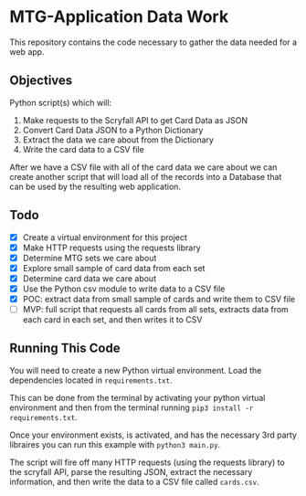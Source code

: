 # MTG-Application Data Work

This repository contains the code necessary to gather the data needed for a web app.

## Objectives

Python script(s) which will:
  1. Make requests to the Scryfall API to get Card Data as JSON
  2. Convert Card Data JSON to a Python Dictionary
  3. Extract the data we care about from the Dictionary
  4. Write the card data to a CSV file

After we have a CSV file with all of the card data we care about we can create another script that will load all of the records into a Database that can be used by the resulting web application.

## Todo

- [x] Create a virtual environment for this project
- [x] Make HTTP requests using the requests library
- [x] Determine MTG sets we care about
- [x] Explore small sample of card data from each set
- [x] Determine card data we care about
- [x] Use the Python csv module to write data to a CSV file
- [x] POC: extract data from small sample of cards and write them to CSV file
- [ ] MVP: full script that requests all cards from all sets, extracts data from each card in each set, and then writes it to CSV

## Running This Code

You will need to create a new Python virtual environment. Load the dependencies located in `requirements.txt`.

This can be done from the terminal by activating your python virtual environment and then from the terminal running `pip3 install -r requirements.txt`.

Once your environment exists, is activated, and has the necessary 3rd party libraires you can run this example with `python3 main.py`.

The script will fire off many HTTP requests (using the requests library) to the scryfall API, parse the resulting JSON, extract the necessary information, and then write the data to a CSV file called `cards.csv`.
